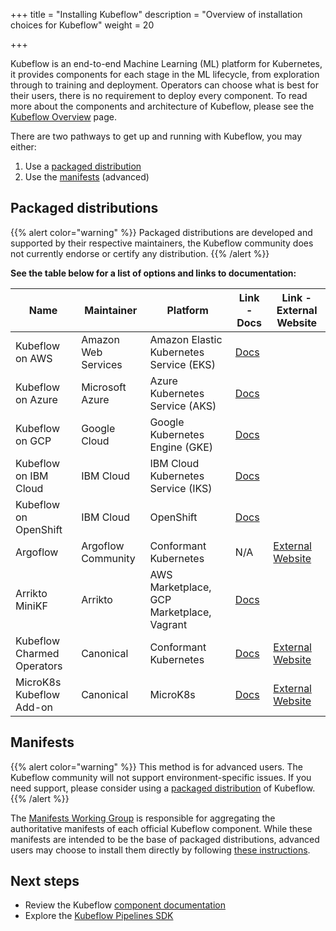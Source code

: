 +++
title = "Installing Kubeflow"
description = "Overview of installation choices for Kubeflow"
weight = 20

+++

Kubeflow is an end-to-end Machine Learning (ML) platform for Kubernetes, it provides components for each stage in the ML lifecycle, from exploration through to training and deployment.
Operators can choose what is best for their users, there is no requirement to deploy every component.
To read more about the components and architecture of Kubeflow, please see the <a href="/docs/started/kubeflow-overview/">Kubeflow Overview</a> page.

There are two pathways to get up and running with Kubeflow, you may either:
1. Use a [packaged distribution](#packaged-distributions)
1. Use the [manifests](#manifests) (advanced)

<a id="packaged-distributions"></a>
## Packaged distributions

{{% alert color="warning" %}}
Packaged distributions are developed and supported by their respective maintainers, the Kubeflow community does not currently endorse or certify any distribution.
{{% /alert %}}

<b>See the table below for a list of options and links to documentation:</b>

<div class="table-responsive">
  <table class="table table-bordered">
    <thead class="thead-light">
      <tr>
        <th>Name</th>
        <th>Maintainer</th>
        <th>Platform</th>
        <th>Link - Docs</th>
        <th>Link - External Website</th>
      </tr>
    </thead>
    <tbody>
      <tr>
        <td>Kubeflow on AWS</td>
        <td>Amazon Web Services</td>
        <td>Amazon Elastic Kubernetes Service (EKS)</td>
        <td><a href="/docs/distributions/aws/">Docs</a></td>
        <td></td>
      </tr>
      <tr>
        <td>Kubeflow on Azure</td>
        <td>Microsoft Azure</td>
        <td>Azure Kubernetes Service (AKS)</td>
        <td><a href="/docs/distributions/azure/">Docs</a></td>
        <td></td>
      </tr>
      <tr>
        <td>Kubeflow on GCP</td>
        <td>Google Cloud</td>
        <td>Google Kubernetes Engine (GKE)</td>
        <td><a href="/docs/distributions/gke/">Docs</a></td>
        <td></td>
      </tr>
      <tr>
        <td>Kubeflow on IBM Cloud</td>
        <td>IBM Cloud</td>
        <td>IBM Cloud Kubernetes Service (IKS) </td>
        <td><a href="/docs/distributions/ibm/">Docs</a></td>
        <td></td>
      </tr>
      <tr>
        <td>Kubeflow on OpenShift</td>
        <td>IBM Cloud</td>
        <td>OpenShift</td>
        <td><a href="/docs/distributions/openshift/">Docs</a></td>
        <td></td>
      </tr>
      <tr>
        <td>Argoflow</td>
        <td>Argoflow Community</td>
        <td>Conformant Kubernetes</td>
        <td>N/A</td>
        <td><a href="https://github.com/argoflow/argoflow">External Website</a></td>
      </tr>
      <tr>
        <td>Arrikto MiniKF</td>
        <td>Arrikto</td>
        <td>AWS Marketplace, GCP Marketplace, Vagrant</td>
        <td><a href="/docs/distributions/minikf/">Docs</a></td>
        <td></td>
      </tr>
      <tr>
        <td>Kubeflow Charmed Operators</td>
        <td>Canonical</td>
        <td>Conformant Kubernetes</td>
        <td><a href="/docs/distributions/charmed/">Docs</a></td>
        <td><a href="https://charmed-kubeflow.io/docs">External Website</a></td>
      </tr>
      <tr>
        <td>MicroK8s Kubeflow Add-on</td>
        <td>Canonical</td>
        <td>MicroK8s</td>
        <td><a href="/docs/distributions/microk8s/">Docs</a></td>
        <td><a href="https://microk8s.io/docs/addon-kubeflow">External Website</a></td>
      </tr>
    </tbody>
  </table>
</div>

<a id="manifests"></a>
## Manifests

{{% alert color="warning" %}}
This method is for advanced users. The Kubeflow community will not support environment-specific issues. If you need support, please consider using a [packaged distribution](#packaged-distributions) of Kubeflow.
{{% /alert %}}

The <a href="https://github.com/kubeflow/community/tree/master/wg-manifests">Manifests Working Group</a> is responsible for aggregating the authoritative manifests of each official Kubeflow component.
While these manifests are intended to be the base of packaged distributions, advanced users may choose to install them directly by following <a href="https://github.com/kubeflow/manifests#installation">these instructions</a>.

<a id="next-steps"></a>
## Next steps

* Review the Kubeflow <a href="/docs/components/">component documentation</a>
* Explore the <a href="/docs/components/pipelines/sdk/">Kubeflow Pipelines SDK</a>
